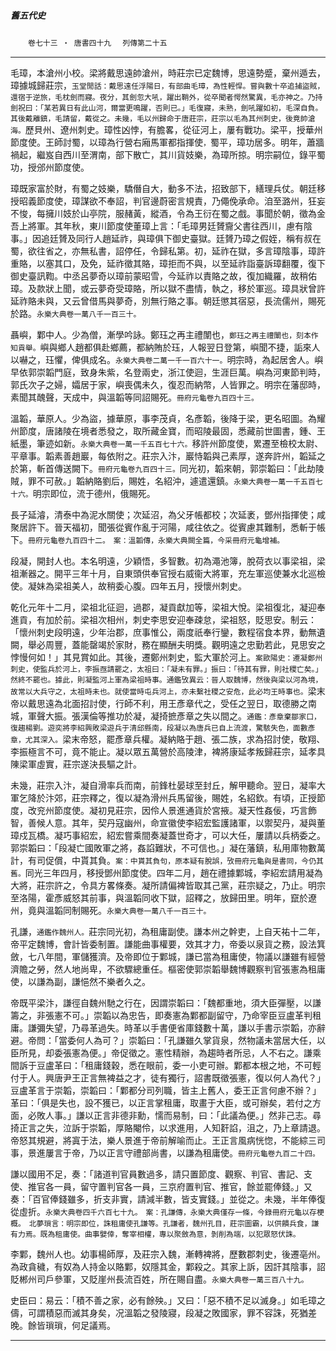 

##### 舊五代史
　　`卷七十三 ‧ 唐書四十九`
　`列傳第二十五`

* * *

毛璋，本滄州小校。梁將戴思遠帥滄州，時莊宗已定魏博，思遠勢蹙，棄州遁去，璋據城歸莊宗，`玉堂閒話：戴思遠任浮陽日，有部曲毛璋，為性輕悍。嘗與數十卒追捕盜賊，還宿于逆旅，毛枕劍而寢。夜分，其劍忽大吼，躍出鞘外，從卒聞者愕然驚異，毛亦神之。乃持劍祝曰：「某若異日有此山河，爾當更鳴躍，否則已。」毛復寢，未熟，劍吼躍如初，毛深自負。其後戴離鎮，毛請留，戴從之。未幾，毛以州歸命于唐莊宗，莊宗以毛為其州刺史，後竟帥滄海。`歷貝州、遼州刺史。璋性凶悖，有膽畧，從征河上，屢有戰功。梁平，授華州節度使。王師討蜀，以璋為行營右廂馬軍都指揮使`，`蜀平，璋功居多。明年，蕭牆禍起，繼岌自西川至渭南，部下散亡，其川貨妓樂，為璋所掠。明宗嗣位，錄平蜀功，授邠州節度使。

璋既家富於財，有蜀之妓樂，驕僭自大，動多不法，招致部下，繕理兵仗。朝廷移授昭義節度使，璋謀欲不奉詔，判官邊蔚密言規責，乃僶俛承命。洎至潞州，狂妄不悛，每擁川妓於山亭院，服赭黃，縱酒，令為王衍在蜀之戲。事聞於朝，徵為金吾上將軍。其年秋，東川節度使董璋上言：「毛璋男廷贇齎父書往西川，慮有陰事。」因追廷贇及同行人趙延祚，與璋俱下御史臺獄。廷贇乃璋之假姪，稱有叔在蜀，欲往省之，亦無私書，詔停任，令歸私第。初，延祚在獄，多言璋陰事，璋許重賂，以塞其口，及免，延祚徵其賂，璋拒而不與，以至延祚詣臺訴璋翻覆，復下御史臺訊鞫。中丞呂夢奇以璋前蒙昭雪，今延祚以責賂之故，復加織羅，故稍佑璋。及款狀上聞，或云夢奇受璋賂，所以獄不盡情，執之，移於軍巡。璋具狀曾許延祚賂未與，又云曾借馬與夢奇，別無行賂之事。朝廷懲其宿惡，長流儒州，賜死於路。`永樂大典卷一萬八千一百三十。`

聶嶼，鄴中人。少為僧，漸學吟詠。鄭珏之再主禮闈也，`鄭珏之再主禮闈也，刻本作知貢舉。`嶼與鄉人趙都俱赴鄉薦，都納賄於珏，人報翌日登第，嶼聞不捷，詬來人以嚇之，珏懼，俾俱成名。`永樂大典卷二萬一千一百六十一。`明宗時，為起居舍人。嶼早依郭崇韜門庭，致身朱紫，名登兩史，浙江使迴，生涯巨萬。嶼為河東節判時，郭氏次子之婦，孀居于家，嶼喪偶未久，復忍而納幣，人皆罪之。明宗在藩邸時，素聞其醜聲，天成中，與溫韜等同詔賜死。`冊府元龜卷九百四十三。`

溫韜，華原人。少為盜，據華原，事李茂貞，名彥韜，後降于梁，更名昭圖。為耀州節度，唐諸陵在境者悉發之，取所藏金寶，而昭陵最固，悉藏前世圖書，鍾、王紙墨，筆迹如新。`永樂大典卷一萬一千五百七十六。`移許州節度使，累遷至檢校太尉、平章事。韜素善趙巖，每依附之。莊宗入汴，巖恃韜與己素厚，遂奔許州，韜延之於第，斬首傳送闕下。`冊府元龜卷九百四十三。`同光初，韜來朝，郭崇韜曰：「此劫陵賊，罪不可赦。」韜納賂劉后，賜姓，名紹沖，遽遣還鎮。`永樂大典卷一萬一千五百七十六。`明宗即位，流于德州，俄賜死。

長子延濬，清泰中為泥水關使；次延沼，為父牙帳都校；次延袤，鄧州指揮使；咸聚居許下。晉天福初，聞張從賓作亂于河陽，咸往依之。從賓慮其難制，悉斬于帳下。`冊府元龜卷九百四十二。　案：溫韜傳，永樂大典闕全篇，今采冊府元龜增補。`

段凝，開封人也。本名明遠，少穎悟，多智數。初為澠池簿，脫荷衣以事梁祖，梁祖漸器之。開平三年十月，自東頭供奉官授右威衞大將軍，充左軍巡使兼水北巡檢使。凝妹為梁祖美人，故稍委心腹。四年五月，授懷州刺史。

乾化元年十二月，梁祖北征迴，過郡，凝貢獻加等，梁祖大悅。梁祖復北，凝迎奉進貢，有加於前。梁祖次相州，刺史李思安迎奉疎怠，梁祖怒，貶思安。制云：「懷州刺史段明遠，少年治郡，庶事惟公，兩度祇奉行鑾，數程宿食本界，動無遺闕，舉必周豐，蓋能罄竭於家財，務在顯酬夫明獎。觀明遠之忠勤若此，見思安之悖慢何如！」其見賞如此。其後，遷鄭州刺史，監大軍於河上。`案歐陽史：遷凝鄭州刺史，使監兵於河上，李振亟請罷之，太祖曰：「凝未有罪。」振曰：「待其有罪，則社稷亡矣。」然終不罷也。據此，則凝監河上軍為梁祖時事。通鑑攷異云：晉人取魏博，然後與梁以河為境，故常以大兵守之，太祖時未也。就使當時屯兵河上，亦未繫社稷之安危，此必均王時事也。`梁末帝以戴思遠為北面招討使，行師不利，用王彥章代之，受任之翌日，取德勝之南城，軍聲大振。張漢倫等推功於凝，凝掎摭彥章之失以間之。`通鑑：彥章棄鄒家口，復趨楊劉。遊奕將李紹興敗梁遊兵于清邱縣南，段凝以為唐兵已自上流渡，驚駭失色，面數彥章，尤其深入。`梁末帝怒，罷彥章兵權。凝納賂于趙、張二族，求為招討使，敬翔、李振極言不可，竟不能止。凝以眾五萬營於高陵津，裨將康延孝叛歸莊宗，延孝具陳梁軍虛實，莊宗遂決長驅之計。

未幾，莊宗入汴，凝自滑率兵而南，前鋒杜晏球至封丘，解甲聽命。翌日，凝率大軍乞降於汴郊，莊宗釋之，復以凝為滑州兵馬留後，賜姓，名紹欽。有頃，正授節度，改兖州節度使。凝初見莊宗，因伶人景進通貨於宮掖。凝天性姦佞，巧言飾智，善候人意。其年，契丹寇幽州，命宣徽使李紹宏監護諸軍，以禦契丹，凝與董璋戍瓦橋。凝巧事紹宏，紹宏嘗乘間奏凝蓋世奇才，可以大任，屢請以兵柄委之。郭崇韜曰：「段凝亡國敗軍之將，姦諂難狀，不可信也。」凝在藩鎮，私用庫物數萬計，有司促償，中貰其負。`案：中貰其負句，原本疑有脫誤，攷冊府元龜與是書同，今仍其舊。`同光三年四月，移授鄧州節度使。四年二月，趙在禮據鄴城，李紹宏請用凝為大將，莊宗許之，令具方畧條奏。凝所請偏裨皆取其己黨，莊宗疑之，乃止。明宗至洛陽，霍彥威怒其前事，與溫韜同收下獄，詔釋之，放歸田里。明年，竄於遼州，竟與溫韜同制賜死。`永樂大典卷一萬八千一百三十。`

孔謙，`通鑑作魏州人。`莊宗同光初，為租庸副使。謙本州之幹吏，上自天祐十二年，帝平定魏博，會計皆委制置。謙能曲事權要，效其才力，帝委以泉貨之務，設法箕斂，七八年間，軍儲獲濟。及帝即位于鄴城，謙已當為租庸使，物議以謙雖有經營濟贍之勞，然人地尚卑，不欲驟總重任。樞密使郭崇韜舉魏博觀察判官張憲為租庸使，以謙為副，謙悒然不樂者久之。

帝既平梁汴，謙徑自魏州馳之行在，因謂崇韜曰：「魏都重地，須大臣彈壓，以謙籌之，非張憲不可。」崇韜以為忠告，即奏憲為鄴都副留守，乃命宰臣豆盧革判租庸。謙彌失望，乃尋革過失。時革以手書便省庫錢數十萬，謙以手書示崇韜，亦辭避。帝問：「當委何人為可？」崇韜曰：「孔謙雖久掌貨泉，然物議未當居大任，以臣所見，却委張憲為便。」帝促徵之。憲性精辦，為趨時者所忌，人不右之。謙乘間訴于豆盧革曰：「租庸錢穀，悉在眼前，委一小吏可辦。鄴都本根之地，不可輕付于人。興唐尹王正言無裨益之才，徒有獨行，詔書既徵張憲，復以何人為代？」豆盧革言于崇韜，崇韜曰：「鄴都分司列職，皆主上舊人，委王正言何慮不辦？」革曰：「俱是失也，設不獲已，以正言掌租庸，取畫于大臣，或可辦矣，若付之方面，必敗人事。」謙以正言非德非勳，懦而易制，曰：「此議為便。」然非己志。尋掎正言之失，泣訴于崇韜，厚賂閹伶，以求進用，人知姧諂，沮之，乃上章請退。帝怒其規避，將寘于法，樂人景進于帝前解喻而止。王正言風病恍惚，不能綜三司事，景進屢言于帝，乃以正言守禮部尚書，以謙為租庸使。`冊府元龜卷九百二十四。`

謙以國用不足，奏：「諸道判官員數過多，請只置節度、觀察、判官、書記、支使、推官各一員，留守置判官各一員，三京府置判官、推官，餘並罷俸錢。」又奏：「百官俸錢雖多，折支非實，請減半數，皆支實錢。」並從之。未幾，半年俸復從虛折。`永樂大典卷四千六百七十九。　案：孔謙傳，永樂大典僅存一條，今錄冊府元龜以存梗概。　北夢瑣言：明宗即位，誅租庸使孔謙等。孔謙者，魏州孔目，莊宗圖霸，以供饋兵食，謙有力焉。既為租庸使。曲事嬖倖，奪宰相權，專以聚斂為意，剝削為端，以犯眾怒伏誅。`

李鄴，魏州人也。幼事楊師厚，及莊宗入魏，漸轉裨將，歷數郡刺史，後遷亳州。為政貪穢，有奴為人持金以賂鄴，奴隱其金，鄴殺之。其家上訴，因訐其陰事，詔貶郴州司戶參軍，又貶崖州長流百姓，所在賜自盡。`永樂大典卷一萬三百八十九。`

史臣曰：易云：「積不善之家，必有餘殃。」又曰：「惡不積不足以滅身。」如毛璋之儔，可謂積惡而滅其身矣，况溫韜之發陵寢，段凝之敗國家，罪不容誅，死猶差晚。餘皆瑣瑣，何足議焉。

* * *

